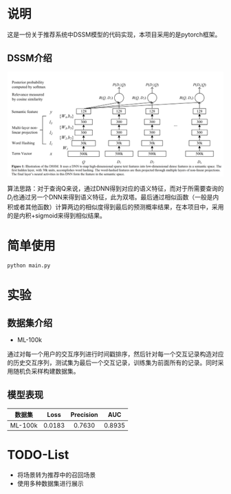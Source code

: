 # 说明

这是一份关于推荐系统中DSSM模型的代码实现，本项目采用的是pytorch框架。

## DSSM介绍

![DSSM](./pic/DSSM.png)

算法思路：对于查询Q来说，通过DNN得到对应的语义特征，而对于所需要查询的$D_i$也通过另一个DNN来得到语义特征，此为双塔。最后通过相似函数（一般是内积或者其他函数）计算两边的相似度得到最后的预测概率结果，在本项目中，采用的是内积+sigmoid来得到相似结果。

# 简单使用

```python
python main.py
```

# 实验

## 数据集介绍

* ML-100k

通过对每一个用户的交互序列进行时间戳排序，然后针对每一个交互记录构造对应的历史交互序列，测试集为最后一个交互记录，训练集为前面所有的记录。同时采用随机负采样构建数据集。

## 模型表现

| 数据集 |  Loss  | Precision |  AUC  |
| :-----: | :----: | :-------: | :----: |
| ML-100k | 0.0183 |  0.7630  | 0.8935 |

# TODO-List

* 将场景转为推荐中的召回场景
* 使用多种数据集进行展示
